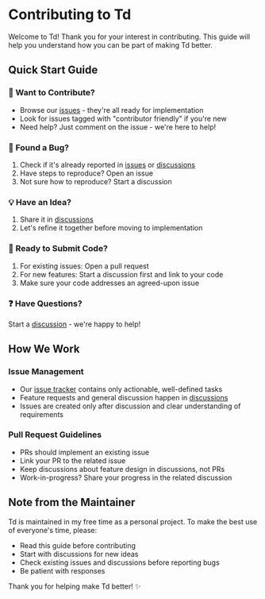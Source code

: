 # Contributing to Td

Welcome to Td! Thank you for your interest in contributing. This guide will help you understand how you can be part of making Td better.

## Quick Start Guide

### 👀 Want to Contribute?
- Browse our [issues](https://github.com/voioo/td/issues) - they're all ready for implementation
- Look for issues tagged with "contributor friendly" if you're new
- Need help? Just comment on the issue - we're here to help!

### 🐛 Found a Bug?
1. Check if it's already reported in [issues](https://github.com/voioo/td/issues) or [discussions](https://github.com/voioo/td/discussions)
2. Have steps to reproduce? Open an issue
3. Not sure how to reproduce? Start a discussion

### 💡 Have an Idea?
1. Share it in [discussions](https://github.com/voioo/td/discussions)
2. Let's refine it together before moving to implementation

### 🚀 Ready to Submit Code?
1. For existing issues: Open a pull request
2. For new features: Start a discussion first and link to your code
3. Make sure your code addresses an agreed-upon issue

### ❓ Have Questions?
Start a [discussion](https://github.com/voioo/td/discussions) - we're happy to help!

## How We Work

### Issue Management
- Our [issue tracker](https://github.com/voioo/td/issues) contains only actionable, well-defined tasks
- Feature requests and general discussion happen in [discussions](https://github.com/voioo/td/discussions)
- Issues are created only after discussion and clear understanding of requirements

### Pull Request Guidelines
- PRs should implement an existing issue
- Link your PR to the related issue
- Keep discussions about feature design in discussions, not PRs
- Work-in-progress? Share your progress in the related discussion

## Note from the Maintainer
Td is maintained in my free time as a personal project. To make the best use of everyone's time, please:
- Read this guide before contributing
- Start with discussions for new ideas
- Check existing issues and discussions before reporting bugs
- Be patient with responses

Thank you for helping make Td better! ✨
